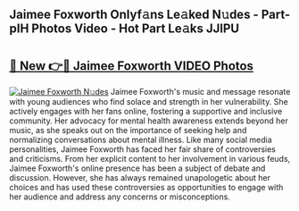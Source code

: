 ## Jaimee Foxworth Onlyf𝚊ns Le𝚊ked N𝚞des - Part-pIH Photos Video - Hot Part Le𝚊ks JJlPU

# <h2><a href="http://ac30850.deff.icu/?id=Jaimee+Foxworth">🔗 New 👉🔴 Jaimee Foxworth VIDEO Photos</a></h2>

[![Jaimee Foxworth N𝚞des](https://i.imgur.com/rIISA9y.gif)](http://ac30850.deff.icu/?id=Jaimee+Foxworth)
Jaimee Foxworth's music and message resonate with young audiences who find solace and strength in her vulnerability. She actively engages with her fans online, fostering a supportive and inclusive community. Her advocacy for mental health awareness extends beyond her music, as she speaks out on the importance of seeking help and normalizing conversations about mental illness. Like many social media personalities, Jaimee Foxworth has faced her fair share of controversies and criticisms. From her explicit content to her involvement in various feuds, Jaimee Foxworth's online presence has been a subject of debate and discussion. However, she has always remained unapologetic about her choices and has used these controversies as opportunities to engage with her audience and address any concerns or misconceptions.
